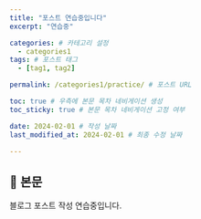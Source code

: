 ```yaml
---
title: "포스트 연습중입니다"
excerpt: "연습중"

categories: # 카테고리 설정
  - categories1
tags: # 포스트 태그
  - [tag1, tag2]

permalink: /categories1/practice/ # 포스트 URL

toc: true # 우측에 본문 목차 네비게이션 생성
toc_sticky: true # 본문 목차 네비게이션 고정 여부

date: 2024-02-01 # 작성 날짜
last_modified_at: 2024-02-01 # 최종 수정 날짜

---
```


## 🦥 본문

블로그 포스트 작성 연습중입니다.

